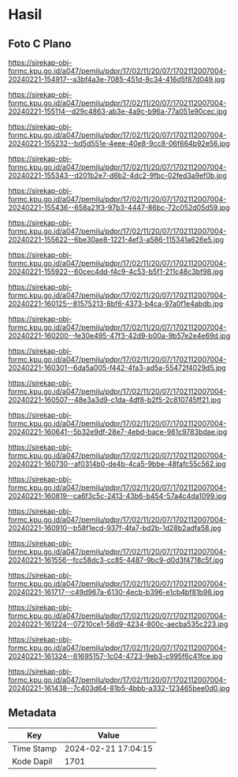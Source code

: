 # Hasil

## Foto C Plano

https://sirekap-obj-formc.kpu.go.id/a047/pemilu/pdpr/17/02/11/20/07/1702112007004-20240221-154917--a3bf4a3e-7085-451d-8c34-416d5f87d049.jpg

https://sirekap-obj-formc.kpu.go.id/a047/pemilu/pdpr/17/02/11/20/07/1702112007004-20240221-155114--d29c4863-ab3e-4a9c-b96a-77a051e90cec.jpg

https://sirekap-obj-formc.kpu.go.id/a047/pemilu/pdpr/17/02/11/20/07/1702112007004-20240221-155232--bd5d551e-4eee-40e8-9cc8-06f664b92e56.jpg

https://sirekap-obj-formc.kpu.go.id/a047/pemilu/pdpr/17/02/11/20/07/1702112007004-20240221-155343--d201b2e7-d6b2-4dc2-9fbc-02fed3a9ef0b.jpg

https://sirekap-obj-formc.kpu.go.id/a047/pemilu/pdpr/17/02/11/20/07/1702112007004-20240221-155436--658a21f3-97b3-4447-86bc-72c052d05d59.jpg

https://sirekap-obj-formc.kpu.go.id/a047/pemilu/pdpr/17/02/11/20/07/1702112007004-20240221-155622--6be30ae8-1221-4ef3-a586-115341a626e5.jpg

https://sirekap-obj-formc.kpu.go.id/a047/pemilu/pdpr/17/02/11/20/07/1702112007004-20240221-155922--60cec4dd-f4c9-4c53-b5f1-211c48c3bf98.jpg

https://sirekap-obj-formc.kpu.go.id/a047/pemilu/pdpr/17/02/11/20/07/1702112007004-20240221-160125--81575213-8bf6-4373-b4ca-97a0f1e4abdb.jpg

https://sirekap-obj-formc.kpu.go.id/a047/pemilu/pdpr/17/02/11/20/07/1702112007004-20240221-160200--fe30e495-47f3-42d9-b00a-9b57e2e4e69d.jpg

https://sirekap-obj-formc.kpu.go.id/a047/pemilu/pdpr/17/02/11/20/07/1702112007004-20240221-160301--6da5a005-f442-4fa3-ad5a-55472f4029d5.jpg

https://sirekap-obj-formc.kpu.go.id/a047/pemilu/pdpr/17/02/11/20/07/1702112007004-20240221-160507--48e3a3d9-c1da-4df8-b2f5-2c810745ff21.jpg

https://sirekap-obj-formc.kpu.go.id/a047/pemilu/pdpr/17/02/11/20/07/1702112007004-20240221-160641--5b32e9df-28e7-4ebd-bace-981c9783bdae.jpg

https://sirekap-obj-formc.kpu.go.id/a047/pemilu/pdpr/17/02/11/20/07/1702112007004-20240221-160730--af0314b0-de4b-4ca5-9bbe-48fafc55c562.jpg

https://sirekap-obj-formc.kpu.go.id/a047/pemilu/pdpr/17/02/11/20/07/1702112007004-20240221-160819--ca6f3c5c-2413-43b6-b454-57a4c4da1099.jpg

https://sirekap-obj-formc.kpu.go.id/a047/pemilu/pdpr/17/02/11/20/07/1702112007004-20240221-160910--b58f1ecd-937f-4fa7-bd2b-1d28b2adfa58.jpg

https://sirekap-obj-formc.kpu.go.id/a047/pemilu/pdpr/17/02/11/20/07/1702112007004-20240221-161556--fcc58dc3-cc85-4487-9bc9-d0d3f4718c5f.jpg

https://sirekap-obj-formc.kpu.go.id/a047/pemilu/pdpr/17/02/11/20/07/1702112007004-20240221-161717--c49d967a-6130-4ecb-b396-e1cb4bf81b98.jpg

https://sirekap-obj-formc.kpu.go.id/a047/pemilu/pdpr/17/02/11/20/07/1702112007004-20240221-161224--07210ce1-58d9-4234-800c-aecba535c223.jpg

https://sirekap-obj-formc.kpu.go.id/a047/pemilu/pdpr/17/02/11/20/07/1702112007004-20240221-161324--81695157-1c04-4723-9eb3-c995f6c41fce.jpg

https://sirekap-obj-formc.kpu.go.id/a047/pemilu/pdpr/17/02/11/20/07/1702112007004-20240221-161438--7c403d64-81b5-4bbb-a332-123465bee0d0.jpg


## Metadata

| Key        | Value               |
| ---------- | ------------------- |
| Time Stamp | 2024-02-21 17:04:15 |
| Kode Dapil | 1701                |



